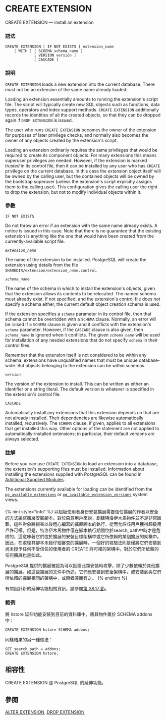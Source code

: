 # CREATE EXTENSION

CREATE EXTENSION — install an extension

### 語法

```
CREATE EXTENSION [ IF NOT EXISTS ] extension_name
    [ WITH ] [ SCHEMA schema_name ]
             [ VERSION version ]
             [ CASCADE ]
```

### 說明

`CREATE EXTENSION` loads a new extension into the current database. There must not be an extension of the same name already loaded.

Loading an extension essentially amounts to running the extension's script file. The script will typically create new SQL objects such as functions, data types, operators and index support methods. `CREATE EXTENSION` additionally records the identities of all the created objects, so that they can be dropped again if `DROP EXTENSION` is issued.

The user who runs `CREATE EXTENSION` becomes the owner of the extension for purposes of later privilege checks, and normally also becomes the owner of any objects created by the extension's script.

Loading an extension ordinarily requires the same privileges that would be required to create its component objects. For many extensions this means superuser privileges are needed. However, if the extension is marked _trusted_ in its control file, then it can be installed by any user who has `CREATE` privilege on the current database. In this case the extension object itself will be owned by the calling user, but the contained objects will be owned by the bootstrap superuser (unless the extension's script explicitly assigns them to the calling user). This configuration gives the calling user the right to drop the extension, but not to modify individual objects within it.

### 參數

`IF NOT EXISTS`

Do not throw an error if an extension with the same name already exists. A notice is issued in this case. Note that there is no guarantee that the existing extension is anything like the one that would have been created from the currently-available script file.

_`extension_name`_

The name of the extension to be installed. PostgreSQL will create the extension using details from the file `SHAREDIR/extension/`_`extension_name`_`.control`.

_`schema_name`_

The name of the schema in which to install the extension's objects, given that the extension allows its contents to be relocated. The named schema must already exist. If not specified, and the extension's control file does not specify a schema either, the current default object creation schema is used.

If the extension specifies a `schema` parameter in its control file, then that schema cannot be overridden with a `SCHEMA` clause. Normally, an error will be raised if a `SCHEMA` clause is given and it conflicts with the extension's `schema` parameter. However, if the `CASCADE` clause is also given, then _`schema_name`_ is ignored when it conflicts. The given _`schema_name`_ will be used for installation of any needed extensions that do not specify `schema` in their control files.

Remember that the extension itself is not considered to be within any schema: extensions have unqualified names that must be unique database-wide. But objects belonging to the extension can be within schemas.

_`version`_

The version of the extension to install. This can be written as either an identifier or a string literal. The default version is whatever is specified in the extension's control file.

`CASCADE`

Automatically install any extensions that this extension depends on that are not already installed. Their dependencies are likewise automatically installed, recursively. The `SCHEMA` clause, if given, applies to all extensions that get installed this way. Other options of the statement are not applied to automatically-installed extensions; in particular, their default versions are always selected.

### 註解

Before you can use `CREATE EXTENSION` to load an extension into a database, the extension's supporting files must be installed. Information about installing the extensions supplied with PostgreSQL can be found in [Additional Supplied Modules](https://www.postgresql.org/docs/current/contrib.html).

The extensions currently available for loading can be identified from the [`pg_available_extensions`](https://www.postgresql.org/docs/current/view-pg-available-extensions.html) or [`pg_available_extension_versions`](https://www.postgresql.org/docs/current/view-pg-available-extension-versions.html) system views.

####

{% hint style="info" %}
以超級使用者身份安裝擴展需要信任擴展的作者以安全的方式編寫擴展安裝腳本。對於惡意用戶來說，創建特洛伊木馬物件並不是非常困難，這些對象將損害以後粗心編寫的擴展腳本的執行，從而允許該用戶獲得超級用戶許可權。但是，特洛伊木馬物件僅在腳本執行期間位於search\_path中時才是危險的，這意味著它們位於擴展的安裝目標架構中或它所依賴的某個擴展的架構中。因此，在處理其腳本未經仔細審查的擴展時，一個好的經驗法則是僅將它們安裝到尚未授予任何不受信任的使用者的 CREATE 許可權的架構中。對於它們所依賴的任何擴展也是如此。

PostgreSQL提供的擴展被認為可以抵禦此類安裝時攻擊，除了少數依賴於其他擴展的擴展。如這些擴展的文件中所述，它們應安裝到安全架構中，或安裝到與它們所依賴的擴展相同的架構中，或兩者兼而有之。
{% endhint %}

有關設計新的延伸功能相關資訊，請參閱[第 38.17 節](../../server-programming/extending-sql/packaging-related-objects-into-an-extension.md)。

### 範例

將 hstore 延伸功能安裝到目前的資料庫中，將其物件置於 SCHEMA addons 中：

```
CREATE EXTENSION hstore SCHEMA addons;
```

同樣結果的另一種做法：

```
SET search_path = addons;
CREATE EXTENSION hstore;
```

## 相容性

CREATE EXTENSION 是 PostgreSQL 的延伸功能。

## 參閱

[ALTER EXTENSION](alter-extension.md), [DROP EXTENSION](drop-extension.md)
